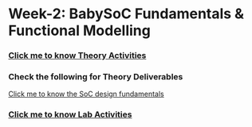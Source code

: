 # Week-2: BabySoC Fundamentals & Functional Modelling

### [Click me to know Theory Activities](week2_BabySoC_Theory.md)
### Check the following for Theory Deliverables
[Click me to know the SoC design fundamentals](SoC_Fundamentals_BabySoC.md)

### [Click me to know Lab Activities](week2_BabySoC_Lab.md)

